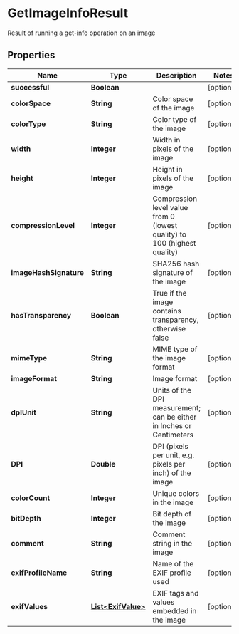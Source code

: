 

# GetImageInfoResult

Result of running a get-info operation on an image
## Properties

Name | Type | Description | Notes
------------ | ------------- | ------------- | -------------
**successful** | **Boolean** |  |  [optional]
**colorSpace** | **String** | Color space of the image |  [optional]
**colorType** | **String** | Color type of the image |  [optional]
**width** | **Integer** | Width in pixels of the image |  [optional]
**height** | **Integer** | Height in pixels of the image |  [optional]
**compressionLevel** | **Integer** | Compression level value from 0 (lowest quality) to 100 (highest quality) |  [optional]
**imageHashSignature** | **String** | SHA256 hash signature of the image |  [optional]
**hasTransparency** | **Boolean** | True if the image contains transparency, otherwise false |  [optional]
**mimeType** | **String** | MIME type of the image format |  [optional]
**imageFormat** | **String** | Image format |  [optional]
**dpIUnit** | **String** | Units of the DPI measurement; can be either in Inches or Centimeters |  [optional]
**DPI** | **Double** | DPI (pixels per unit, e.g. pixels per inch) of the image |  [optional]
**colorCount** | **Integer** | Unique colors in the image |  [optional]
**bitDepth** | **Integer** | Bit depth of the image |  [optional]
**comment** | **String** | Comment string in the image |  [optional]
**exifProfileName** | **String** | Name of the EXIF profile used |  [optional]
**exifValues** | [**List&lt;ExifValue&gt;**](ExifValue.md) | EXIF tags and values embedded in the image |  [optional]



